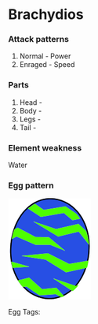 # Brachydios

### Attack patterns
1. Normal - Power
2. Enraged - Speed

### Parts
1. Head - 
2. Body - 
3. Legs - 
4. Tail - 

### Element weakness
Water 

### Egg pattern
![image info](../assets/brachydios.png)

Egg Tags: 